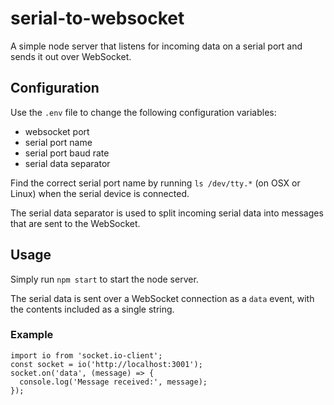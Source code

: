 serial-to-websocket
===================
A simple node server that listens for incoming data on a serial port and sends it out over WebSocket.

## Configuration  
Use the `.env` file to change the following configuration variables:
- websocket port
- serial port name
- serial port baud rate
- serial data separator

Find the correct serial port name by running `ls /dev/tty.*` (on OSX or Linux) when the serial device is connected.  

The serial data separator is used to split incoming serial data into messages that are sent to the WebSocket.  

## Usage
Simply run `npm start` to start the node server.  

The serial data is sent over a WebSocket connection as a `data` event, with the contents included as a single string.  

### Example
```
import io from 'socket.io-client';
const socket = io('http://localhost:3001');
socket.on('data', (message) => {
  console.log('Message received:', message);
});
```

